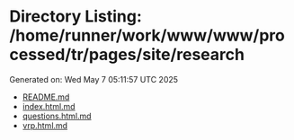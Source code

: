 # Directory Listing: /home/runner/work/www/www/processed/tr/pages/site/research
Generated on: Wed May  7 05:11:57 UTC 2025

- [README.md](README.md)
- [index.html.md](index.html.md)
- [questions.html.md](questions.html.md)
- [vrp.html.md](vrp.html.md)
